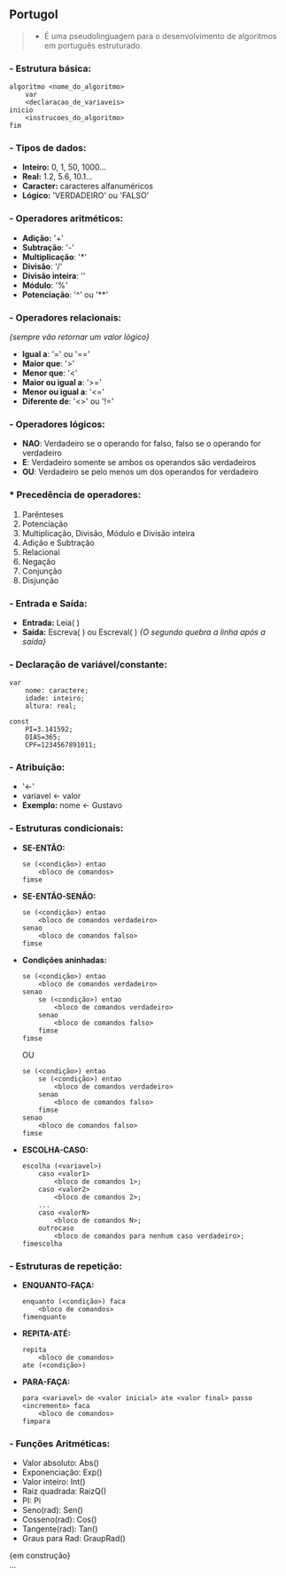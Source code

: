 ## Portugol

> - É uma pseudolinguagem para o desenvolvimento de algoritmos em português estruturado.

### - Estrutura básica:

    algoritmo <nome_do_algoritmo>
        var
        <declaracao_de_variaveis>
    inicio
        <instrucoes_do_algoritmo>
    fim


### - Tipos de dados:
- **Inteiro:** 0, 1, 50, 1000...
- **Real:** 1.2, 5.6, 10.1...
- **Caracter:** caracteres alfanuméricos
- **Lógico:** 'VERDADEIRO' ou 'FALSO'

### - Operadores aritméticos:
- **Adição:** '+'
- **Subtração**: '-'
- **Multiplicação**: '*'
- **Divisão**: '/'
- **Divisão inteira**: '\'
- **Módulo**: '%'
- **Potenciação**: '^' ou '**'

### - Operadores relacionais:
*{sempre vão retornar um valor lógico}*
- **Igual a**: '=' ou '=='
- **Maior que**: '>'
- **Menor que**: '<'
- **Maior ou igual a**: '>='
- **Menor ou igual a**: '<='
- **Diferente de**: '<>' ou '!='

### - Operadores lógicos:
- **NAO**: Verdadeiro se o operando for falso, falso se o operando for verdadeiro
- **E**: Verdadeiro somente se ambos os operandos são verdadeiros
- **OU**: Verdadeiro se pelo menos um dos operandos for verdadeiro

### * Precedência de operadores:
1. Parênteses
2. Potenciação
3. Multiplicação, Divisão, Módulo e Divisão inteira
4. Adição e Subtração
5. Relacional
6. Negação
7. Conjunção
8. Disjunção

### - Entrada e Saída:
- **Entrada:** Leia( )
- **Saída:** Escreva( ) ou Escreval( )   *{O segundo quebra a linha após a saída}*

### - Declaração de variável/constante:
    var
        nome: caractere;
        idade: inteiro;
        altura: real;

    const
        PI=3.141592;
        DIAS=365;
        CPF=1234567891011;

### - Atribuição:
- '<-'
- variavel <- valor
- **Exemplo:** nome <- Gustavo

### - Estruturas condicionais:
- **SE-ENTÃO:**
    ~~~~
    se (<condição>) entao
        <bloco de comandos>
    fimse
    ~~~~
- **SE-ENTÃO-SENÃO:**
    ~~~~
    se (<condição>) entao
        <bloco de comandos verdadeiro>
    senao
        <bloco de comandos falso>
    fimse
    ~~~~
- **Condições aninhadas:**
    ~~~~
    se (<condição>) entao
        <bloco de comandos verdadeiro>
    senao
        se (<condição>) entao
            <bloco de comandos verdadeiro>
        senao
            <bloco de comandos falso>
        fimse
    fimse
    ~~~~
    OU
    ~~~~
    se (<condição>) entao
        se (<condição>) entao
            <bloco de comandos verdadeiro>
        senao
            <bloco de comandos falso>
        fimse
    senao
        <bloco de comandos falso>
    fimse
    ~~~~
- **ESCOLHA-CASO:**
    ~~~~
    escolha (<variavel>)
        caso <valor1>
            <bloco de comandos 1>;
        caso <valor2>
            <bloco de comandos 2>;
        ...
        caso <valorN>
            <bloco de comandos N>;
        outrocaso
            <bloco de comandos para nenhum caso verdadeiro>;
    fimescolha
    ~~~~

### - Estruturas de repetição:
- **ENQUANTO-FAÇA:**
    ~~~~
    enquanto (<condição>) faca
        <bloco de comandos>
    fimenquanto
    ~~~~
- **REPITA-ATÉ:**
    ~~~~
    repita
        <bloco de comandos>
    ate (<condição>)
    ~~~~
- **PARA-FAÇA:**
    ~~~~
    para <variavel> de <valor inicial> ate <valor final> passo <incremento> faca
        <bloco de comandos>
    fimpara
    ~~~~

### - Funções Aritméticas:
- Valor absoluto: Abs()
- Exponenciação: Exp()
- Valor inteiro: Int()
- Raiz quadrada: RaizQ()
- PI: Pi
- Seno(rad): Sen()
- Cosseno(rad): Cos()
- Tangente(rad): Tan()
- Graus para Rad: GraupRad()

{em construção} <br>
...
